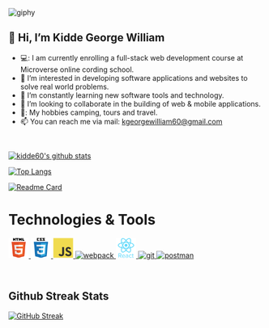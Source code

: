 
![giphy](https://user-images.githubusercontent.com/50941074/145535504-e7865f42-1c16-4fe5-a154-ce108bab0514.gif)

<h2>👋 Hi, I’m Kidde George William</h2>

- 💻: I am currently enrolling a full-stack web development course at Microverse online cording school. 
- 👀 I’m interested in developing software applications and websites to solve real world problems.
- 🌱 I’m constantly learning new software tools and technology. 
- 💞️ I’m looking to collaborate in the building of web & mobile applications.
- 🎵: My hobbies camping, tours and travel.
- 📫 You can reach me via mail: kgeorgewilliam60@gmail.com
</br>

[![kidde60's github stats](https://github-readme-stats.vercel.app/api?username=kidde60&show_icons=true&theme=tokyonight)](https://github.com/kidde60/github-readme-status)

[![Top Langs](https://github-readme-stats.vercel.app/api/top-langs/?username=kidde60&show_icons=true&theme=tokyonight&layout=compact)](https://github.com/kidde60/github-readme-status) 

[![Readme Card](https://github-readme-stats.vercel.app/api/pin/?username=AnselemOdims&repo=Portfolio&theme=tokyonight)](https://github.com/kidde60/kidde60.github.io)

# Technologies & Tools

<p align="left">
    <a href="https://www.w3.org/html/" target="_blank"> <img src="https://raw.githubusercontent.com/devicons/devicon/master/icons/html5/html5-original-wordmark.svg" alt="html5" width="40" height="40"/> </a>
    <a href="https://www.w3schools.com/css/" target="_blank"> <img src="https://raw.githubusercontent.com/devicons/devicon/master/icons/css3/css3-original-wordmark.svg" alt="css3" width="40" height="40"/> </a>
    <a href="https://developer.mozilla.org/en-US/docs/Web/JavaScript" target="_blank"> <img src="https://raw.githubusercontent.com/devicons/devicon/master/icons/javascript/javascript-original.svg" alt="javascript" width="40" height="40"/> </a>
<a href="https://webpack.js.org/" target="_blank"> <img src="https://www.vectorlogo.zone/logos/js_webpack/js_webpack-icon.svg" alt="webpack" width="40" height="40"/> </a>
<a href="https://reactjs.org/" target="_blank"> <img src="https://raw.githubusercontent.com/devicons/devicon/master/icons/react/react-original-wordmark.svg" alt="react" width="40" height="40"/> </a>
<a href="https://git-scm.com/" target="_blank"> <img src="https://www.vectorlogo.zone/logos/git-scm/git-scm-icon.svg" alt="git" width="40" height="40"/> </a>
<a href="https://www.postman.com/" target="_blank"> <img src="https://www.vectorlogo.zone/logos/getpostman/getpostman-icon.svg" alt="postman" width="40" height="40"/> </a>
    </p>
    </br> 
    
 ## Github Streak Stats   
[![GitHub Streak](http://github-readme-streak-stats.herokuapp.com?user=kidde60&theme=algolia)](https://git.io/streak-stats)
</br>
